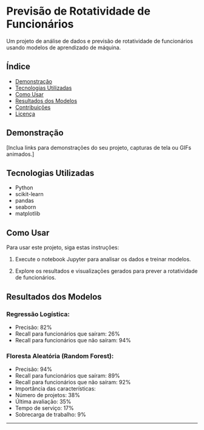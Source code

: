 # Previsão de Rotatividade de Funcionários


Um projeto de análise de dados e previsão de rotatividade de funcionários usando modelos de aprendizado de máquina.

## Índice

- [Demonstração](#demonstração)
- [Tecnologias Utilizadas](#tecnologias-utilizadas)
- [Como Usar](#como-usar)
- [Resultados dos Modelos](#resultados-dos-modelos)
- [Contribuições](#contribuições)
- [Licença](#licença)

## Demonstração

[Inclua links para demonstrações do seu projeto, capturas de tela ou GIFs animados.]

## Tecnologias Utilizadas

- Python
- scikit-learn
- pandas
- seaborn
- matplotlib

## Como Usar

Para usar este projeto, siga estas instruções:

1. Execute o notebook Jupyter para analisar os dados e treinar modelos.

2. Explore os resultados e visualizações gerados para prever a rotatividade de funcionários.

## Resultados dos Modelos

### Regressão Logística:

- Precisão: 82%
- Recall para funcionários que saíram: 26%
- Recall para funcionários que não saíram: 94%

### Floresta Aleatória (Random Forest):

- Precisão: 94%
- Recall para funcionários que saíram: 89%
- Recall para funcionários que não saíram: 92%
- Importância das características:
- Número de projetos: 38%
- Última avaliação: 35%
- Tempo de serviço: 17%
- Sobrecarga de trabalho: 9%


---


